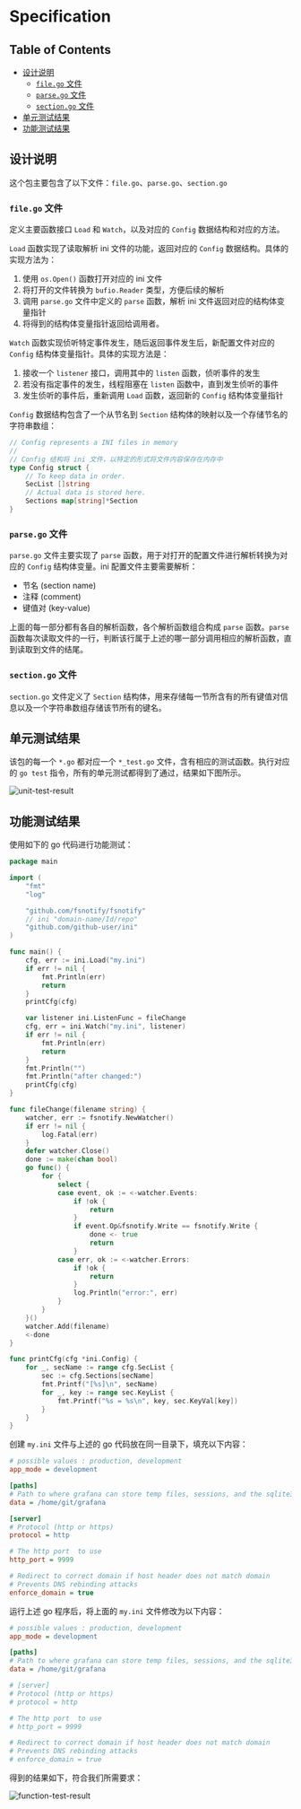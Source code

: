 <!-- omit in toc -->
# Specification

<!-- omit in toc -->
## Table of Contents

- [设计说明](#设计说明)
  - [`file.go` 文件](#filego-文件)
  - [`parse.go` 文件](#parsego-文件)
  - [`section.go` 文件](#sectiongo-文件)
- [单元测试结果](#单元测试结果)
- [功能测试结果](#功能测试结果)

## 设计说明

这个包主要包含了以下文件：`file.go`、`parse.go`、`section.go`

### `file.go` 文件

定义主要函数接口 `Load` 和 `Watch`，以及对应的 `Config` 数据结构和对应的方法。

`Load` 函数实现了读取解析 ini 文件的功能，返回对应的 `Config` 数据结构。具体的实现方法为：

1. 使用 `os.Open()` 函数打开对应的 ini 文件
2. 将打开的文件转换为 `bufio.Reader` 类型，方便后续的解析
3. 调用 `parse.go` 文件中定义的 `parse` 函数，解析 ini 文件返回对应的结构体变量指针
4. 将得到的结构体变量指针返回给调用者。

`Watch` 函数实现侦听特定事件发生，随后返回事件发生后，新配置文件对应的 `Config` 结构体变量指针。具体的实现方法是：

1. 接收一个 `listener` 接口，调用其中的 `listen` 函数，侦听事件的发生
2. 若没有指定事件的发生，线程阻塞在 `listen` 函数中，直到发生侦听的事件
3. 发生侦听的事件后，重新调用 `Load` 函数，返回新的 `Config` 结构体变量指针

`Config` 数据结构包含了一个从节名到 `Section` 结构体的映射以及一个存储节名的字符串数组：

```go
// Config represents a INI files in memory
//
// Config 结构将 ini 文件，以特定的形式将文件内容保存在内存中
type Config struct {
    // To keep data in order.
    SecList []string
    // Actual data is stored here.
    Sections map[string]*Section
}
```

### `parse.go` 文件

`parse.go` 文件主要实现了 `parse` 函数，用于对打开的配置文件进行解析转换为对应的 `Config` 结构体变量。ini 配置文件主要需要解析：

- 节名 (section name)
- 注释 (comment)
- 键值对 (key-value)

上面的每一部分都有各自的解析函数，各个解析函数组合构成 `parse` 函数。`parse` 函数每次读取文件的一行，判断该行属于上述的哪一部分调用相应的解析函数，直到读取到文件的结尾。

### `section.go` 文件

`section.go` 文件定义了 `Section` 结构体，用来存储每一节所含有的所有键值对信息以及一个字符串数组存储该节所有的键名。

## 单元测试结果

该包的每一个 `*.go` 都对应一个 `*_test.go` 文件，含有相应的测试函数。执行对应的 `go test` 指令，所有的单元测试都得到了通过，结果如下图所示。

![unit-test-result](images/unit-test-result.png)

## 功能测试结果

使用如下的 go 代码进行功能测试：

```go
package main

import (
    "fmt"
    "log"

    "github.com/fsnotify/fsnotify"
    // ini "domain-name/Id/repo"
    "github.com/github-user/ini"
)

func main() {
    cfg, err := ini.Load("my.ini")
    if err != nil {
        fmt.Println(err)
        return
    }
    printCfg(cfg)

    var listener ini.ListenFunc = fileChange
    cfg, err = ini.Watch("my.ini", listener)
    if err != nil {
        fmt.Println(err)
        return
    }
    fmt.Println("")
    fmt.Println("after changed:")
    printCfg(cfg)
}

func fileChange(filename string) {
    watcher, err := fsnotify.NewWatcher()
    if err != nil {
        log.Fatal(err)
    }
    defer watcher.Close()
    done := make(chan bool)
    go func() {
        for {
            select {
            case event, ok := <-watcher.Events:
                if !ok {
                    return
                }
                if event.Op&fsnotify.Write == fsnotify.Write {
                    done <- true
                    return
                }
            case err, ok := <-watcher.Errors:
                if !ok {
                    return
                }
                log.Println("error:", err)
            }
        }
    }()
    watcher.Add(filename)
    <-done
}

func printCfg(cfg *ini.Config) {
    for _, secName := range cfg.SecList {
        sec := cfg.Sections[secName]
        fmt.Printf("[%s]\n", secName)
        for _, key := range sec.KeyList {
            fmt.Printf("%s = %s\n", key, sec.KeyVal[key])
        }
    }
}
```

创建 `my.ini` 文件与上述的 go 代码放在同一目录下，填充以下内容：

```ini
# possible values : production, development
app_mode = development

[paths]
# Path to where grafana can store temp files, sessions, and the sqlite3 db (if that is used)
data = /home/git/grafana

[server]
# Protocol (http or https)
protocol = http

# The http port  to use
http_port = 9999

# Redirect to correct domain if host header does not match domain
# Prevents DNS rebinding attacks
enforce_domain = true
```

运行上述 go 程序后，将上面的 `my.ini` 文件修改为以下内容：

```ini
# possible values : production, development
app_mode = development

[paths]
# Path to where grafana can store temp files, sessions, and the sqlite3 db (if that is used)
data = /home/git/grafana

# [server]
# Protocol (http or https)
# protocol = http

# The http port  to use
# http_port = 9999

# Redirect to correct domain if host header does not match domain
# Prevents DNS rebinding attacks
# enforce_domain = true
```

得到的结果如下，符合我们所需要求：

![function-test-result](images/func-test-result.png)
